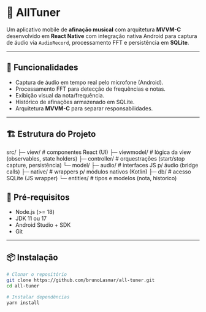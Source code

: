 # 🎵 AllTuner

Um aplicativo mobile de **afinação musical** com arquitetura **MVVM-C** desenvolvido em **React Native** com integração nativa Android para captura de áudio via `AudioRecord`, processamento FFT e persistência em **SQLite**.

---

## 🚀 Funcionalidades
- Captura de áudio em tempo real pelo microfone (Android).
- Processamento FFT para detecção de frequências e notas.
- Exibição visual da nota/frequência.
- Histórico de afinações armazenado em SQLite.
- Arquitetura **MVVM-C** para separar responsabilidades.

---

## 🏗 Estrutura do Projeto
src/
├─ view/          # componentes React (UI)
├─ viewmodel/     # lógica da view (observables, state holders)
├─ controller/    # orquestrações (start/stop capture, persistência)
└─ model/
   ├─ audio/      # interfaces JS p/ áudio (bridge calls)
   ├─ native/     # wrappers p/ módulos nativos (Kotlin)
   ├─ db/         # acesso SQLite (JS wrapper)
   └─ entities/   # tipos e modelos (nota, historico)

## 🔧 Pré-requisitos
- Node.js (>= 18)
- JDK 11 ou 17
- Android Studio + SDK
- Git

---

## 📦 Instalação
```bash
# Clonar o repositório
git clone https://github.com/brunoLasmar/all-tuner.git
cd all-tuner

# Instalar dependências
yarn install